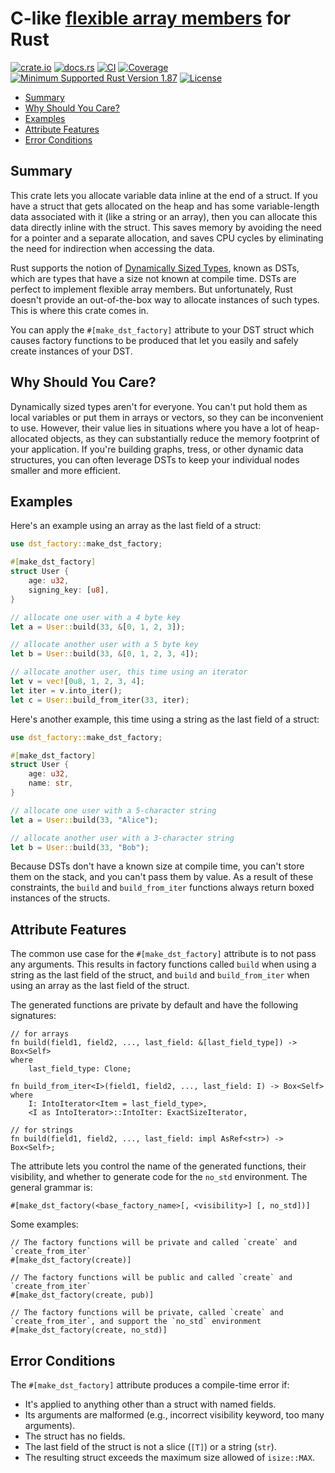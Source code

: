 # C-like [flexible array members](https://en.wikipedia.org/wiki/Flexible_array_member) for Rust

[![crate.io](https://img.shields.io/crates/v/dst-factory.svg)](https://crates.io/crates/dst-factory)
[![docs.rs](https://docs.rs/dst-factory/badge.svg)](https://docs.rs/dst-factory)
[![CI](https://github.com/geeknoid/dst-factory/workflows/main/badge.svg)](https://github.com/geeknoid/dst-factory/actions)
[![Coverage](https://codecov.io/gh/geeknoid/dst-factory/graph/badge.svg?token=FCUG0EL5TI)](https://codecov.io/gh/geeknoid/dst-factory)
[![Minimum Supported Rust Version 1.87](https://img.shields.io/badge/MSRV-1.87-blue.svg)]()
[![License](https://img.shields.io/badge/license-MIT-blue.svg)](./LICENSE)

* [Summary](#summary)
* [Why Should You Care?](#why-should-you-care)
* [Examples](#example)
* [Attribute Features](#attribute-features)
* [Error Conditions](#error-conditions)

## Summary

This crate lets you allocate variable data inline at the end of a struct. If you have a
struct that gets allocated on the heap and has some variable-length data associated with it
(like a string or an array), then you can allocate this data directly inline with the struct.
This saves memory by avoiding the need for a pointer and a separate allocation, and saves CPU
cycles by eliminating the need for indirection when accessing the data.

Rust supports the notion of [Dynamically Sized Types](https://doc.rust-lang.org/reference/dynamically-sized-types.html), known as DSTs,
which are types that have a size
not known at compile time. DSTs are perfect to implement flexible array members. But
unfortunately, Rust doesn't provide an out-of-the-box way to allocate instances of such types.
This is where this crate comes in.

You can apply the `#[make_dst_factory]` attribute to your DST struct which causes factory
functions to be produced that let you easily and safely create instances of your DST.

## Why Should You Care?

Dynamically sized types aren't for everyone. You can't put hold them as local variables
or put them in arrays or vectors, so they can be inconvenient to use. However, their value
lies in situations where you have a lot of heap-allocated objects, as they can substantially
reduce the memory footprint of your application. If you're building graphs, tress, or other
dynamic data structures, you can often leverage DSTs to keep your individual nodes smaller
and more efficient.

## Examples

Here's an example using an array as the last field of a struct:

```rust
use dst_factory::make_dst_factory;

#[make_dst_factory]
struct User {
    age: u32,
    signing_key: [u8],
}

// allocate one user with a 4 byte key
let a = User::build(33, &[0, 1, 2, 3]);

// allocate another user with a 5 byte key
let b = User::build(33, &[0, 1, 2, 3, 4]);

// allocate another user, this time using an iterator
let v = vec![0u8, 1, 2, 3, 4];
let iter = v.into_iter();
let c = User::build_from_iter(33, iter);
```
Here's another example, this time using a string as the last field of a struct:

```rust
use dst_factory::make_dst_factory;

#[make_dst_factory]
struct User {
    age: u32,
    name: str,
}

// allocate one user with a 5-character string
let a = User::build(33, "Alice");

// allocate another user with a 3-character string
let b = User::build(33, "Bob");
```
Because DSTs don't have a known size at compile time, you can't store them on the stack,
and you can't pass them by value. As a result of these constraints, the `build` and
`build_from_iter` functions always return boxed instances of the structs.

## Attribute Features

The common use case for the `#[make_dst_factory]` attribute is to not pass any arguments.
This results in factory functions called `build` when using a string as the last field of the
struct, and `build` and `build_from_iter` when using an array as the last field of the struct.

The generated functions are private by default and have the following signatures:

```ignore
// for arrays
fn build(field1, field2, ..., last_field: &[last_field_type]) -> Box<Self>
where
    last_field_type: Clone;

fn build_from_iter<I>(field1, field2, ..., last_field: I) -> Box<Self>
where
    I: IntoIterator<Item = last_field_type>,
    <I as IntoIterator>::IntoIter: ExactSizeIterator,

// for strings
fn build(field1, field2, ..., last_field: impl AsRef<str>) -> Box<Self>;
```

The attribute lets you control the name of the generated functions, their
visibility, and whether to generate code for the `no_std` environment. The general
grammar is:

```ignore
#[make_dst_factory(<base_factory_name>[, <visibility>] [, no_std])]
```

Some examples:

```ignore
// The factory functions will be private and called `create` and `create_from_iter`
#[make_dst_factory(create)]

// The factory functions will be public and called `create` and `create_from_iter`
#[make_dst_factory(create, pub)]

// The factory functions will be private, called `create` and `create_from_iter`, and support the `no_std` environment
#[make_dst_factory(create, no_std)]
```

## Error Conditions

The `#[make_dst_factory]` attribute produces a compile-time error if:

- It's applied to anything other than a struct with named fields.
- Its arguments are malformed (e.g., incorrect visibility keyword, too many arguments).
- The struct has no fields.
- The last field of the struct is not a slice (`[T]`) or a string (`str`).
- The resulting struct exceeds the maximum size allowed of `isize::MAX`.
